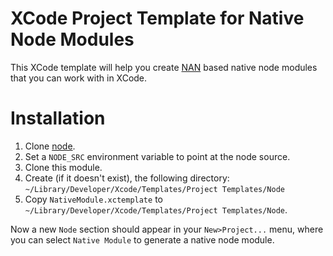 # XCode Project Template for Native Node Modules

This XCode template will help you create [NAN](https://github.com/rvagg/nan) based native node modules that you can work with in XCode.

# Installation

1. Clone [node](https://github.com/joyent/node/).
2. Set a `NODE_SRC` environment variable to point at the node source.
3. Clone this module.
4. Create (if it doesn't exist), the following directory: `~/Library/Developer/Xcode/Templates/Project Templates/Node`
5. Copy `NativeModule.xctemplate` to `~/Library/Developer/Xcode/Templates/Project Templates/Node`.

Now a new `Node` section should appear in your `New>Project...` menu, where you can select `Native Module` to generate a native node module.